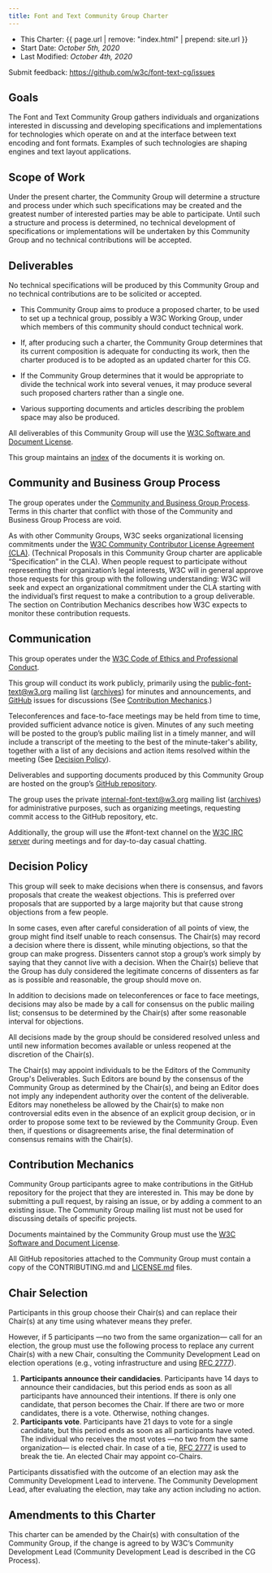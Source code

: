 ```yaml
---
title: Font and Text Community Group Charter
---
```


 - This Charter:  {{ page.url | remove: "index.html" | prepend: site.url }}
 - Start Date: *October 5th, 2020*
 - Last Modified: *October 4th, 2020*

Submit feedback:
https://github.com/w3c/font-text-cg/issues

## Goals

The Font and Text Community Group gathers individuals and organizations
interested in discussing and developing specifications and implementations
for technologies
which operate on and at the interface between
text encoding and font formats.
Examples of such technologies are
shaping engines and text layout applications.

## Scope of Work

Under the present charter, the Community Group will
determine a structure and process
under which such specifications may be created
and the greatest number of interested parties may be able to participate.
Until such a structure and process is determined,
no technical development of specifications or implementations
will be undertaken by this Community Group
and no technical contributions will be accepted.

## Deliverables

No technical specifications will be produced by this Community Group
and no technical contributions are
to be solicited
or accepted.

* This Community Group aims to produce a proposed charter,
to be used to set up a technical group,
possibly a W3C Working Group,
under which members of this community should conduct technical work.

* If, after producing such a charter,
the Community Group determines that its current composition is adequate
for conducting its work,
then the charter produced is
to be adopted as an updated charter for this CG.

* If the Community Group determines that it would be appropriate
to divide the technical work into several venues,
it may produce several such proposed charters
rather than a single one.

* Various supporting documents and articles
describing the problem space
may also be produced.

All deliverables of this Community Group will use the
[W3C Software and Document License](http://www.w3.org/Consortium/Legal/2015/copyright-software-and-document).

This group maintains an [index](https://w3c.github.io/font-text-cg/work-items/)
of the documents it is working on.

## Community and Business Group Process

The group operates under the [Community and Business Group Process](https://www.w3.org/community/about/agreements/).
Terms in this charter that conflict with those of the Community and Business Group Process are void.

As with other Community Groups,
W3C seeks organizational licensing commitments
under the [W3C Community Contributor License Agreement (CLA)](http://www.w3.org/community/about/agreements/cla/).
(Technical Proposals in this Community Group charter are applicable “Specification” in the CLA).
When people request to participate
without representing their organization’s legal interests,
W3C will in general approve those requests for this group
with the following understanding:
W3C will seek and expect an organizational commitment
under the CLA starting with the individual’s first request
to make a contribution to a group deliverable.
The section on Contribution Mechanics describes
how W3C expects to monitor these contribution requests.

## Communication

This group operates under the
[W3C Code of Ethics and Professional Conduct](https://www.w3.org/Consortium/cepc/).

This group will conduct its work publicly,
primarily using the public-font-text@w3.org mailing list
([archives](https://lists.w3.org/Archives/Public/public-font-text/))
for minutes and announcements,
and [GitHub](https://github.com/w3c/font-text-cg) issues
for discussions
(See [Contribution Mechanics](#contribution-mechanics).)

Teleconferences and face-to-face meetings
may be held from time to time,
provided sufficient advance notice is given.
Minutes of any such meeting will be
posted to the group’s public mailing list
in a timely manner,
and will include
a transcript of the meeting
to the best of the minute-taker's ability,
together with a list of any
decisions and action items resolved within the meeting
(See [Decision Policy](#decision-policy)).

Deliverables and supporting documents
produced by this Community Group are
hosted on the group’s [GitHub repository](https://github.com/w3c/font-text-cg).

The group uses the private internal-font-text@w3.org mailing list ([archives](https://lists.w3.org/Archives/Member/internal-font-text/))
for administrative purposes,
such as organizing meetings,
requesting commit access to the GitHub repository,
etc.

Additionally, the group will use
the #font-text channel on the [W3C IRC server](https://www.w3.org/Project/IRC/)
during meetings
and for day-to-day casual chatting.

## Decision Policy

This group will seek to make decisions when there is consensus,
and favors proposals that create the weakest objections.
This is preferred over proposals that are supported by a large majority
but that cause strong objections from a few people.

In some cases,
even after careful consideration of all points of view,
the group might find itself unable to reach consensus.
The Chair(s) may record a decision where there is dissent,
while minuting objections,
so that the group can make progress.
Dissenters cannot stop a group’s work
simply by saying that they cannot live with a decision.
When the Chair(s) believe that the Group has
duly considered the legitimate concerns of dissenters
as far as is possible and reasonable,
the group should move on.

In addition to decisions made
on teleconferences or face to face meetings,
decisions may also be made by a call for consensus
on the public mailing list;
consensus to be determined by the Chair(s)
after some reasonable interval for objections.

All decisions made by the group should be considered resolved
unless and until new information becomes available
or unless reopened at the discretion of the Chair(s).

The Chair(s) may appoint individuals to be the
Editors of the Community Group's Deliverables.
Such Editors are bound by the consensus of the Community Group
as determined by the Chair(s),
and being an Editor does not imply any independent authority
over the content of the deliverable.
Editors may nonetheless be allowed by the Chair(s)
to make non controversial edits
even in the absence of an explicit group decision,
or in order to propose some text to be reviewed by the Community Group.
Even then, if questions or disagreements arise,
the final determination of consensus remains with the Chair(s).

## Contribution Mechanics

Community Group participants agree to make contributions
in the GitHub repository
for the project that they are interested in.
This may be done by submitting a pull request,
by raising an issue,
or by adding a comment to an existing issue.
The Community Group mailing list must not be used
for discussing details of specific projects.

Documents maintained by the Community Group
must use the [W3C Software and Document License](https://www.w3.org/Consortium/Legal/copyright-software).

All GitHub repositories attached to the Community Group
must contain a copy of the CONTRIBUTING.md and [LICENSE.md](https://github.com/w3c/font-text-cg/blob/main/LICENSE.md) files.

## Chair Selection

Participants in this group choose their Chair(s)
and can replace their Chair(s)
at any time using whatever means they prefer.

However, if 5 participants
—no two from the same organization—
call for an election,
the group must use the following process
to replace any current Chair(s) with a new Chair,
consulting the Community Development Lead
on election operations (e.g., voting infrastructure and using [RFC 2777](https://tools.ietf.org/html/rfc2777)).

1. **Participants announce their candidacies**.
Participants have 14 days to announce their candidacies,
but this period ends as soon as all participants
have announced their intentions.
If there is only one candidate,
that person becomes the Chair.
If there are two or more candidates,
there is a vote.
Otherwise, nothing changes.
2. **Participants vote**.
Participants have 21 days to vote for a single candidate,
but this period ends as soon as all participants have voted.
The individual who receives the most votes
—no two from the same organization—
is elected chair.
In case of a tie,
[RFC 2777](https://tools.ietf.org/html/rfc2777) is used to break the tie.
An elected Chair may appoint co-Chairs.

Participants dissatisfied with the outcome of an election
may ask the Community Development Lead to intervene.
The Community Development Lead,
after evaluating the election,
may take any action including no action.

## Amendments to this Charter

This charter can be amended by the Chair(s)
with consultation of the Community Group,
if the change is agreed to by W3C’s Community Development Lead
(Community Development Lead is described in the CG Process).
